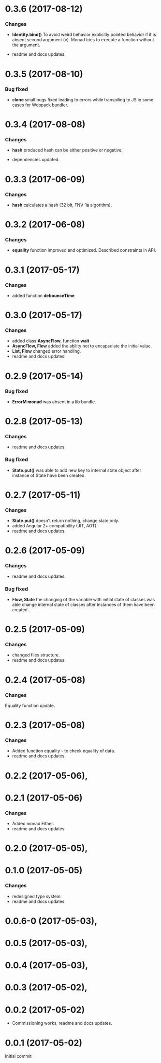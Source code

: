 # 0.3.6 (2017-08-12)

### Changes

* **Identity.bind()** To avoid weird behavior explicitly pointed behavior if it is absent second argument (v). Monad
tries to execute a function without the argument.

* readme and docs updates.

# 0.3.5 (2017-08-10)

### Bug fixed

* **clone** small bugs fixed leading to errors while transpiling to JS in some cases for Webpack bundler.

# 0.3.4 (2017-08-08)

### Changes

* **hash** produced hash can be either positive or negative.

* dependencies updated.


# 0.3.3 (2017-06-09)

### Changes

* **hash** calculates a hash (32 bit, FNV-1a algorithm).

# 0.3.2 (2017-06-08)

### Changes

* **equality** function improved and optimized. Described constraints in API.

# 0.3.1 (2017-05-17)

### Changes

* added function **debounceTime**

# 0.3.0 (2017-05-17)

### Changes

* added class **AsyncFlow**, function **wait**
* **AsyncFlow, Flow** added the ability not to encapsulate the initial value.
* **List, Flow** changed error handling.
* readme and docs updates.

# 0.2.9 (2017-05-14)

### Bug fixed

* **ErrorM monad** was absent in a lib bundle.

# 0.2.8 (2017-05-13)

### Changes

* readme and docs updates.

### Bug fixed

* **State.put()**  was able to add new key to internal state object after instance of State have been created.

# 0.2.7 (2017-05-11)

### Changes

* **State.put()** doesn't return nothing, change state only.
* added Angular 2+ compatibility (JIT, AOT).
* readme and docs updates.

# 0.2.6 (2017-05-09)

### Changes

* readme and docs updates.

### Bug fixed

* **Flow, State** the changing of the variable with initial state of classes was able change internal state of classes after instances of them have been created.

# 0.2.5 (2017-05-09)

### Changes

* changed files structure.
* readme and docs updates.

# 0.2.4 (2017-05-08)

### Changes

Equality function update.

# 0.2.3 (2017-05-08)

### Changes

* Added function equality - to check equality of data.
* readme and docs updates.

# 0.2.2 (2017-05-06),
# 0.2.1 (2017-05-06)

### Changes

* Added monad Either.
* readme and docs updates.

# 0.2.0 (2017-05-05),
# 0.1.0 (2017-05-05)

### Changes

* redesigned type system.
* readme and docs updates.

# 0.0.6-0 (2017-05-03),
# 0.0.5 (2017-05-03),
# 0.0.4 (2017-05-03),
# 0.0.3 (2017-05-02),
# 0.0.2 (2017-05-02)

* Commissioning works, readme and docs updates.

# 0.0.1 (2017-05-02)


Initial commit